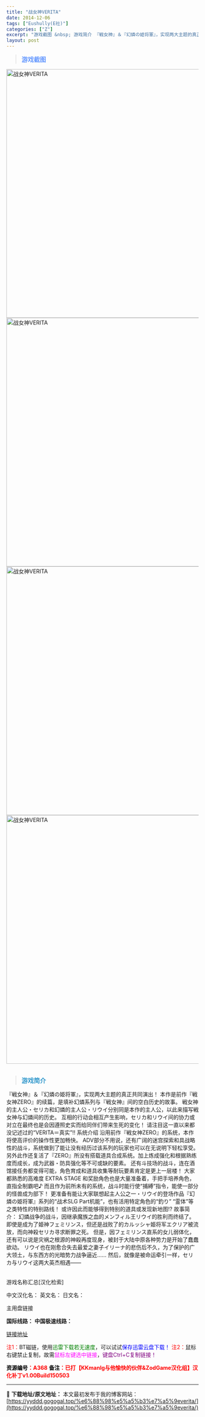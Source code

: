 ```yaml
---
title: "战女神VERITA"
date: 2014-12-06
tags: ["Eushully(E社)"]
categories: ["Z"]
excerpt: "游戏截图 &nbsp; 游戏简介 『戦女神』＆『幻燐の姫将軍』，实现两大主题的真正共同演出！ 本作是前作『戦女神ZERO』的续篇，是填补幻燐系列与『戦女神』间的空白历史的故事。 戦女神的主人公・セリカ和幻燐的主人公・リウイ分别同是本作的主人公，以此来描写戦女神与幻燐间的历史。 互相的行动会相互产生影&hellip;"
layout: post
---
```


<div>
<blockquote><b><span style="font-size: 12pt; color: #6699ff;">游戏截图</span></b></blockquote>
<div><img title="点击放大" src="https://yyddd.gogogal.top/wp-content/uploads/2025/04/20250430_6812052daf70f.webp" alt="战女神VERITA" width="650" /></div>
<div><img title="点击放大" src="https://yyddd.gogogal.top/wp-content/uploads/2025/04/20250430_6812052f1783a.webp" alt="战女神VERITA" width="650" /></div>
<div><img title="点击放大" src="https://yyddd.gogogal.top/wp-content/uploads/2025/04/20250430_68120530a446d.webp" alt="战女神VERITA" width="650" /></div>
<div><img title="点击放大" src="https://yyddd.gogogal.top/wp-content/uploads/2025/04/20250430_6812053264482.webp" alt="战女神VERITA" width="650" /></div>
&nbsp;
<blockquote><b><span style="font-size: 12pt; color: #3399cc;">游戏简介</span></b></blockquote>
<div>『戦女神』＆『幻燐の姫将軍』，实现两大主题的真正共同演出！
本作是前作『戦女神ZERO』的续篇，是填补幻燐系列与『戦女神』间的空白历史的故事。
戦女神的主人公・セリカ和幻燐的主人公・リウイ分别同是本作的主人公，以此来描写戦女神与幻燐间的历史。
互相的行动会相互产生影响，セリカ和リウイ间的协力或对立在最终也是会因遵照史实而给同伴们带来生死的变化！
请注目这一直以来都没记述过的“VERITA＝真实”!!
系统介绍
沿用前作『戦女神ZERO』的系统，本作将使高评价的操作性更加畅快。
ADV部分不用说，还有广阔的迷宫探索和具战略性的战斗，系统做到了能让没有经历过该系列的玩家也可以在无说明下轻松享受。
另外此作还复活了『ZERO』所没有搭载道具合成系统。加上炼成强化和根据熟练度而成长，成为武器・防具强化等不可或缺的要素。
还有斗技场的战斗，连在酒馆接任务都变得可能，角色育成和道具收集等耐玩要素肯定是更上一层楼！
大家都熟悉的高难度 EXTRA STAGE 和奖励角色也是大量准备着，手把手培养角色，直指全制霸吧♪
而且作为前所未有的系统，战斗时能行使“捕縛”指令，能使一部分的怪兽成为部下！
更准备有能让大家联想起主人公之一・リウイ的登场作品『幻燐の姫将軍』系列的“战术SLG Part机能”，也有活用特定角色的“釣り” “霊体”等之类特性的特别路线！ 或许因此而能够得到特别的道具或发现新地图!?
故事简介：
幻燐战争的战斗，因继承魔族之血的メンフィル王リウイ的胜利而终结了。
即使是成为了姫神フェミリンス，但还是战败了的カルッシャ姫将军エクリア被流放，而向神殺セリカ寻求断罪之死。
但是，因フェミリンス直系的女儿弱体化，还有可以说是灾祸之根源的神殺再度现身，被封于大陆中原各种势力是开始了蠢蠢欲动。
リウイ也在刚愈合失去最爱之妻子イリーナ的悲伤后不久，为了保护的广大领土，与东西方的光暗势力战争逼近……
然后，就像是被命运牵引一样，セリカ与リウイ这两大英杰相遇——</div>
&nbsp;

游戏名称汇总[汉化检索]

中文汉化名：
英文名：
日文名：

</div>
<div class="panel panel-primary">
<div class="panel-heading">主用盘链接</div>
<div class="panel-body">

<b>国际线路：</b>
<b>中国极速线路：</b>

<!--wechatfans start-->

<a href="https://pan.xunlei.com/s/VOT-SMFEuW_kCLGsyS6Yhd35A1?pwd=3uph#">链接地址</a>

<!--wechatfans end-->
<span style="color: #ff0000;">注1：</span>BT磁链，使用<span style="color: #008000;">迅雷下载若无速度</span>，可以试试<span style="color: #0000ff;">保存迅雷云盘下载！</span>
<span style="color: #ff0000;">注2：</span>鼠标右键禁止复制，故需<span style="color: #ff00ff;">鼠标左键选中链接</span>，<span style="color: #800080;">键盘Ctrl+C复制链接！</span>

</div>
<div class="panel-footer"><span style="color: #ff0000;"><b><span style="color: #000000;">资源编号</span>：A368</b></span>
<span style="color: #ff0000;"><b><span style="color: #000000;">备注</span>：已打【KKmanlg与他愉快的伙伴&amp;ZodGame汉化组】汉化补丁v1.00Build150503</b></span></div>
</div>

---
📖 **下载地址/原文地址：** 本文最初发布于我的博客网站：[https://yyddd.gogogal.top/%e6%88%98%e5%a5%b3%e7%a5%9everita/](https://yyddd.gogogal.top/%e6%88%98%e5%a5%b3%e7%a5%9everita/)
